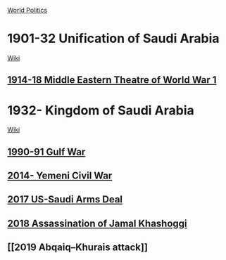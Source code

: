 [World Politics](../World%20Politics)
# 1901-32 Unification of Saudi Arabia
 [Wiki](https://en.wikipedia.org/wiki/Unification_of_Saudi_Arabia)
 
## [1914-18 Middle Eastern Theatre of World War 1](../Israel-Palestine/1517-1917%20Ottoman%20Period/1914-18%20Middle%20Eastern%20Theatre%20of%20World%20War%201)  
# 1932- Kingdom of Saudi Arabia
 [Wiki](https://en.wikipedia.org/wiki/Unification_of_Saudi_Arabia)

## [1990-91 Gulf War](../Iraq/1968-2003%20Ba'athist%20Iraqi%20Republic/1990-91%20Gulf%20War)  
## [2014- Yemeni Civil War](../Yemen/2014-%20Yemeni%20Civil%20War)  
## [2017 US-Saudi Arms Deal](2017%20US-Saudi%20Arms%20Deal)  
## [2018 Assassination of Jamal Khashoggi](2018%20Assassination%20of%20Jamal%20Khashoggi)  
## [[2019 Abqaiq–Khurais attack]]